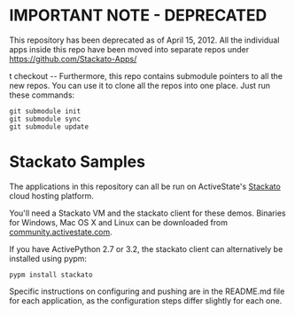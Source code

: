 IMPORTANT NOTE - DEPRECATED
===========================

This repository has been deprecated as of April 15, 2012. All the individual
apps inside this repo have been moved into separate repos under
https://github.com/Stackato-Apps/

t checkout -- <file>Furthermore, this repo contains submodule pointers to all the new repos. You
can use it to clone all the repos into one place. Just run these commands:

    git submodule init
    git submodule sync
    git submodule update


Stackato Samples
================

The applications in this repository can all be run on ActiveState's
[Stackato](http://activestate.com/cloud) cloud hosting platform.

You'll need a Stackato VM and the stackato client for these
demos. Binaries for Windows, Mac OS X and Linux can be downloaded from
[community.activestate.com](http://community.activestate.com/stackato/download).

If you have ActivePython 2.7 or 3.2, the stackato client can alternatively be
installed using pypm:

    pypm install stackato
  
Specific instructions on configuring and pushing are in the README.md
file for each application, as the configuration steps differ slightly
for each one.
